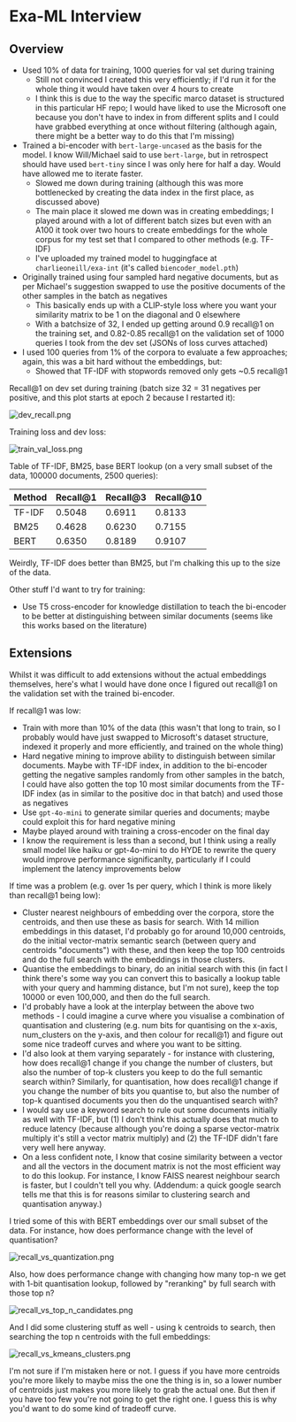 # Exa-ML Interview

## Overview

* Used 10% of data for training, 1000 queries for val set during training
    * Still not convinced I created this very efficiently; if I'd run it for the whole thing it would have taken over 4 hours to create
    * I think this is due to the way the specific marco dataset is structured in this particular HF repo; I would have liked to use the Microsoft one because you don't have to index in from different splits and I could have grabbed everything at once without filtering (although again, there might be a better way to do this that I'm missing)
* Trained a bi-encoder with `bert-large-uncased` as the basis for the model. I know Will/Michael said to use `bert-large`, but in retrospect should have used `bert-tiny` since I was only here for half a day. Would have allowed me to iterate faster.
    * Slowed me down during training (although this was more bottlenecked by creating the data index in the first place, as discussed above)
    * The main place it slowed me down was in creating embeddings; I played around with a lot of different batch sizes but even with an A100 it took over two hours to create embeddings for the whole corpus for my test set that I compared to other methods (e.g. TF-IDF)
    * I've uploaded my trained model to huggingface at `charlieoneill/exa-int` (it's called `biencoder_model.pth`)
* Originally trained using four sampled hard negative documents, but as per Michael's suggestion swapped to use the positive documents of the other samples in the batch as negatives
    * This basically ends up with a CLIP-style loss where you want your similarity matrix to be 1 on the diagonal and 0 elsewhere
    * With a batchsize of 32, I ended up getting around 0.9 recall@1 on the training set, and 0.82-0.85 recall@1 on the validation set of 1000 queries I took from the dev set (JSONs of loss curves attached)
* I used 100 queries from 1% of the corpora to evaluate a few approaches; again, this was a bit hard without the embeddings, but:
    * Showed that TF-IDF with stopwords removed only gets ~0.5 recall@1

Recall@1 on dev set during training (batch size 32 = 31 negatives per positive, and this plot starts at epoch 2 because I restarted it):

![dev_recall.png](dev_recall.png)

Training loss and dev loss:

![train_val_loss.png](train_val_loss.png)

Table of TF-IDF, BM25, base BERT lookup (on a very small subset of the data, 100000 documents, 2500 queries):

| Method | Recall@1 | Recall@3 | Recall@10 |
| --- | --- | --- | --- |
| TF-IDF | 0.5048 | 0.6911 | 0.8133 |
| BM25 | 0.4628 | 0.6230 | 0.7155 |
| BERT | 0.6350 | 0.8189 | 0.9107 |

Weirdly, TF-IDF does better than BM25, but I'm chalking this up to the size of the data.


Other stuff I'd want to try for training:
* Use T5 cross-encoder for knowledge distillation to teach the bi-encoder to be better at distinguishing between similar documents (seems like this works based on the literature)


## Extensions

Whilst it was difficult to add extensions without the actual embeddings themselves, here's what I would have done once I figured out recall@1 on the validation set with the trained bi-encoder.

If recall@1 was low:
* Train with more than 10% of the data (this wasn't that long to train, so I probably would have just swapped to Microsoft's dataset structure, indexed it properly and more efficiently, and trained on the whole thing)
* Hard negative mining to improve ability to distinguish between similar documents. Maybe with TF-IDF index, in addition to the bi-encoder getting the negative samples randomly from other samples in the batch, I could have also gotten the top 10 most similar documents from the TF-IDF index (as in similar to the positive doc in that batch) and used those as negatives
* Use `gpt-4o-mini` to generate similar queries and documents; maybe could exploit this for hard negative mining
* Maybe played around with training a cross-encoder on the final day
* I know the requirement is less than a second, but I think using a really small model like haiku or gpt-4o-mini to do HYDE to rewrite the query would improve performance significanlty, particularly if I could implement the latency improvements below


If time was a problem (e.g. over 1s per query, which I think is more likely than recall@1 being low):
* Cluster nearest neighbours of embedding over the corpora, store the centroids, and then use these as basis for search. With 14 million embeddings in this dataset, I'd probably go for around 10,000 centroids, do the initial vector-matrix semantic search (between query and centroids "documents") with these, and then keep the top 100 centroids and do the full search with the embeddings in those clusters.
* Quantise the embeddings to binary, do an initial search with this (in fact I think there's some way you can convert this to basically a lookup table with your query and hamming distance, but I'm not sure), keep the top 10000 or even 100,000, and then do the full search.
* I'd probably have a look at the interplay between the above two methods - I could imagine a curve where you visualise a combination of quantisation and clustering (e.g. num bits for quantising on the x-axis, num_clusters on the y-axis, and then colour for recall@1) and figure out some nice tradeoff curves and where you want to be sitting.
* I'd also look at them varying separately - for instance with clustering, how does recall@1 change if you change the number of clusters, but also the number of top-k clusters you keep to do the full semantic search within? Similarly, for quantisation, how does recall@1 change if you change the number of bits you quantise to, but also the number of top-k quantised documents you then do the unquantised search with?
* I would say use a keyword search to rule out some documents initially as well with TF-IDF, but (1) I don't think this actually does that much to reduce latency (because although you're doing a sparse vector-matrix multiply it's still a vector matrix multiply) and (2) the TF-IDF didn't fare very well here anyway. 
* On a less confident note, I know that cosine similarity between a vector and all the vectors in the document matrix is not the most efficient way to do this lookup. For instance, I know FAISS nearest neighbour search is faster, but I couldn't tell you why. (Addendum: a quick google search tells me that this is for reasons similar to clustering search and quantisation anyway.)


I tried some of this with BERT embeddings over our small subset of the data. For instance, how does performance change with the level of quantisation?

![recall_vs_quantization.png](recall_vs_quantization.png)

Also, how does performance change with changing how many top-n we get with 1-bit quantisation lookup, followed by "reranking" by full search with those top n?

![recall_vs_top_n_candidates.png](recall_vs_top_n_candidates.png)

And I did some clustering stuff as well - using k centroids to search, then searching the top n centroids with the full embeddings:

![recall_vs_kmeans_clusters.png](recall_vs_kmeans_clusters.png)

I'm not sure if I'm mistaken here or not. I guess if you have more centroids you're more likely to maybe miss the one the thing is in, so a lower number of centroids just makes you more likely to grab the actual one. But then if you have too few you're not going to get the right one. I guess this is why you'd want to do some kind of tradeoff curve.